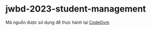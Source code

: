 # jwbd-2023-student-management
Mã nguồn được sử dụng để thực hành tại [CodeGym](https://codegym.vn)
